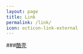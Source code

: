 ```yaml
---
layout: page
title: Link
permalink: /link/
icon: octicon-link-external
---
```


###[酷壳](http://coolshell.cn/)
